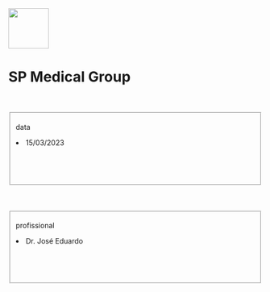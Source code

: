 <!DOCTYPE html>
<html>

<head>
    <link rel="stylesheet" href="main.css">
</head>

<body>
  <img src="https://img.freepik.com/vetores-gratis/ilustracao-de-medico-icone_53876-6167.jpg" alt="" class="logo" height="80" width="80">
  

  <h1 class="important">SP Medical Group</h1>
  <p class="important">
  <p></p>


<br>
<br>


<fieldset id=”data”>
  <p class="important">data</p>
  <p><li>15/03/2023</p></li>
  <br>
  <br>
  <br>

  </fieldset>

  <br>
  <br>
  <br>


<fieldset id=”profissional”> 
<p class="important">profissional</p>
<p><li>Dr. José Eduardo</p></li>
<br>
<br>
<br>
</fieldset>


</body>



</html>


